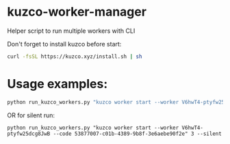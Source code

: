 # kuzco-worker-manager
Helper script to run multiple workers with CLI

Don't forget to install kuzco before start:
```bash
curl -fsSL https://kuzco.xyz/install.sh | sh
```

# Usage examples:
```bash
python run_kuzco_workers.py "kuzco worker start --worker V6hwT4-ptyfw25dcg8JwB --code 53877007-c01b-4389-9b8f-3e6aebe90f2e" 3
```
OR for silent run:
```
python run_kuzco_workers.py "kuzco worker start --worker V6hwT4-ptyfw25dcg8JwB --code 53877007-c01b-4389-9b8f-3e6aebe90f2e" 3 --silent
```
